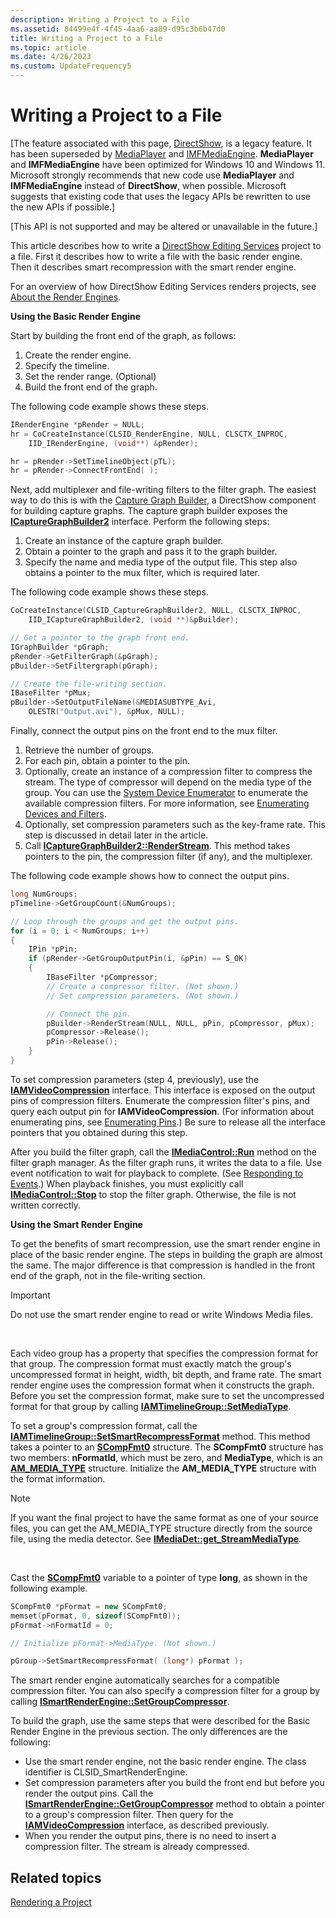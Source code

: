 ```yaml
---
description: Writing a Project to a File
ms.assetid: 84499e4f-4f45-4aa6-aa89-d95c3b6b47d0
title: Writing a Project to a File
ms.topic: article
ms.date: 4/26/2023
ms.custom: UpdateFrequency5
---
```


# Writing a Project to a File

\[The feature associated with this page, [DirectShow](/windows/win32/directshow/directshow), is a legacy feature. It has been superseded by [MediaPlayer](/uwp/api/Windows.Media.Playback.MediaPlayer) and [IMFMediaEngine](/windows/win32/api/mfmediaengine/nn-mfmediaengine-imfmediaengine). **MediaPlayer** and **IMFMediaEngine** have been optimized for Windows 10 and Windows 11. Microsoft strongly recommends that new code use **MediaPlayer** and **IMFMediaEngine** instead of **DirectShow**, when possible. Microsoft suggests that existing code that uses the legacy APIs be rewritten to use the new APIs if possible.\]

\[This API is not supported and may be altered or unavailable in the future.\]

This article describes how to write a [DirectShow Editing Services](directshow-editing-services.md) project to a file. First it describes how to write a file with the basic render engine. Then it describes smart recompression with the smart render engine.

For an overview of how DirectShow Editing Services renders projects, see [About the Render Engines](about-the-render-engines.md).

**Using the Basic Render Engine**

Start by building the front end of the graph, as follows:

1.  Create the render engine.
2.  Specify the timeline.
3.  Set the render range. (Optional)
4.  Build the front end of the graph.

The following code example shows these steps.


```C++
IRenderEngine *pRender = NULL; 
hr = CoCreateInstance(CLSID_RenderEngine, NULL, CLSCTX_INPROC,
    IID_IRenderEngine, (void**) &pRender);

hr = pRender->SetTimelineObject(pTL);
hr = pRender->ConnectFrontEnd( );
```



Next, add multiplexer and file-writing filters to the filter graph. The easiest way to do this is with the [Capture Graph Builder](capture-graph-builder.md), a DirectShow component for building capture graphs. The capture graph builder exposes the [**ICaptureGraphBuilder2**](/windows/desktop/api/Strmif/nn-strmif-icapturegraphbuilder2) interface. Perform the following steps:

1.  Create an instance of the capture graph builder.
2.  Obtain a pointer to the graph and pass it to the graph builder.
3.  Specify the name and media type of the output file. This step also obtains a pointer to the mux filter, which is required later.

The following code example shows these steps.


```C++
CoCreateInstance(CLSID_CaptureGraphBuilder2, NULL, CLSCTX_INPROC, 
    IID_ICaptureGraphBuilder2, (void **)&pBuilder);

// Get a pointer to the graph front end.
IGraphBuilder *pGraph;
pRender->GetFilterGraph(&pGraph);
pBuilder->SetFiltergraph(pGraph);

// Create the file-writing section.
IBaseFilter *pMux;
pBuilder->SetOutputFileName(&MEDIASUBTYPE_Avi, 
    OLESTR("Output.avi"), &pMux, NULL);
```



Finally, connect the output pins on the front end to the mux filter.

1.  Retrieve the number of groups.
2.  For each pin, obtain a pointer to the pin.
3.  Optionally, create an instance of a compression filter to compress the stream. The type of compressor will depend on the media type of the group. You can use the [System Device Enumerator](system-device-enumerator.md) to enumerate the available compression filters. For more information, see [Enumerating Devices and Filters](enumerating-devices-and-filters.md).
4.  Optionally, set compression parameters such as the key-frame rate. This step is discussed in detail later in the article.
5.  Call [**ICaptureGraphBuilder2::RenderStream**](/windows/desktop/api/Strmif/nf-strmif-icapturegraphbuilder2-renderstream). This method takes pointers to the pin, the compression filter (if any), and the multiplexer.

The following code example shows how to connect the output pins.


```C++
long NumGroups;
pTimeline->GetGroupCount(&NumGroups);

// Loop through the groups and get the output pins.
for (i = 0; i < NumGroups; i++)
{
    IPin *pPin;
    if (pRender->GetGroupOutputPin(i, &pPin) == S_OK) 
    {
        IBaseFilter *pCompressor;
        // Create a compressor filter. (Not shown.)
        // Set compression parameters. (Not shown.)

        // Connect the pin.
        pBuilder->RenderStream(NULL, NULL, pPin, pCompressor, pMux);
        pCompressor->Release();
        pPin->Release();
    }
}
```



To set compression parameters (step 4, previously), use the [**IAMVideoCompression**](/windows/desktop/api/Strmif/nn-strmif-iamvideocompression) interface. This interface is exposed on the output pins of compression filters. Enumerate the compression filter's pins, and query each output pin for **IAMVideoCompression**. (For information about enumerating pins, see [Enumerating Pins](enumerating-pins.md).) Be sure to release all the interface pointers that you obtained during this step.

After you build the filter graph, call the [**IMediaControl::Run**](/windows/desktop/api/Control/nf-control-imediacontrol-run) method on the filter graph manager. As the filter graph runs, it writes the data to a file. Use event notification to wait for playback to complete. (See [Responding to Events](responding-to-events.md).) When playback finishes, you must explicitly call [**IMediaControl::Stop**](/windows/desktop/api/Control/nf-control-imediacontrol-stop) to stop the filter graph. Otherwise, the file is not written correctly.

**Using the Smart Render Engine**

To get the benefits of smart recompression, use the smart render engine in place of the basic render engine. The steps in building the graph are almost the same. The major difference is that compression is handled in the front end of the graph, not in the file-writing section.

> [!IMPORTANT]
> Do not use the smart render engine to read or write Windows Media files.

 

Each video group has a property that specifies the compression format for that group. The compression format must exactly match the group's uncompressed format in height, width, bit depth, and frame rate. The smart render engine uses the compression format when it constructs the graph. Before you set the compression format, make sure to set the uncompressed format for that group by calling [**IAMTimelineGroup::SetMediaType**](iamtimelinegroup-setmediatype.md).

To set a group's compression format, call the [**IAMTimelineGroup::SetSmartRecompressFormat**](iamtimelinegroup-setsmartrecompressformat.md) method. This method takes a pointer to an [**SCompFmt0**](scompfmt0.md) structure. The **SCompFmt0** structure has two members: **nFormatId**, which must be zero, and **MediaType**, which is an [**AM\_MEDIA\_TYPE**](/windows/win32/api/strmif/ns-strmif-am_media_type) structure. Initialize the **AM\_MEDIA\_TYPE** structure with the format information.

> [!Note]  
> If you want the final project to have the same format as one of your source files, you can get the AM\_MEDIA\_TYPE structure directly from the source file, using the media detector. See [**IMediaDet::get\_StreamMediaType**](imediadet-get-streammediatype.md).

 

Cast the [**SCompFmt0**](scompfmt0.md) variable to a pointer of type **long**, as shown in the following example.


```C++
SCompFmt0 *pFormat = new SCompFmt0;
memset(pFormat, 0, sizeof(SCompFmt0));
pFormat->nFormatId = 0;

// Initialize pFormat->MediaType. (Not shown.)

pGroup->SetSmartRecompressFormat( (long*) pFormat );
```



The smart render engine automatically searches for a compatible compression filter. You can also specify a compression filter for a group by calling [**ISmartRenderEngine::SetGroupCompressor**](ismartrenderengine-setgroupcompressor.md).

To build the graph, use the same steps that were described for the Basic Render Engine in the previous section. The only differences are the following:

-   Use the smart render engine, not the basic render engine. The class identifier is CLSID\_SmartRenderEngine.
-   Set compression parameters after you build the front end but before you render the output pins. Call the [**ISmartRenderEngine::GetGroupCompressor**](ismartrenderengine-getgroupcompressor.md) method to obtain a pointer to a group's compression filter. Then query for the [**IAMVideoCompression**](/windows/desktop/api/Strmif/nn-strmif-iamvideocompression) interface, as described previously.
-   When you render the output pins, there is no need to insert a compression filter. The stream is already compressed.

## Related topics

<dl> <dt>

[Rendering a Project](rendering-a-project.md)
</dt> </dl>

 

 



